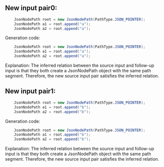 ## New input pair0:
```java
    JsonNodePath root = new JsonNodePath(PathType.JSON_POINTER);
    JsonNodePath a1 = root.append("a");
    JsonNodePath a2 = root.append("a");
```
Generation code:
```java
    JsonNodePath root = new JsonNodePath(PathType.JSON_POINTER);
    JsonNodePath a1 = root.append("a");
    JsonNodePath a2 = root.append("a");
```
Explanation: The inferred relation between the source input and follow-up input is that they both create a JsonNodePath object with the same path segment. Therefore, the new source input pair satisfies the inferred relation.

## New input pair1:
```java
    JsonNodePath root = new JsonNodePath(PathType.JSON_POINTER);
    JsonNodePath a1 = root.append("b");
    JsonNodePath a2 = root.append("b");
```
Generation code:
```java
    JsonNodePath root = new JsonNodePath(PathType.JSON_POINTER);
    JsonNodePath a1 = root.append("b");
    JsonNodePath a2 = root.append("b");
```
Explanation: The inferred relation between the source input and follow-up input is that they both create a JsonNodePath object with the same path segment. Therefore, the new source input pair satisfies the inferred relation.
